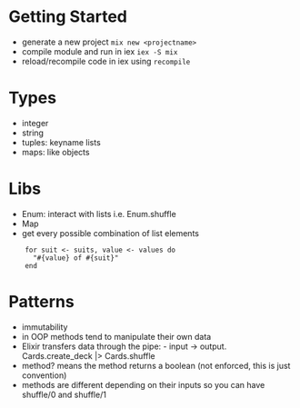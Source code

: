 # Getting Started

- generate a new project `mix new <projectname>`
- compile module and run in iex `iex -S mix`
- reload/recompile code in iex using `recompile`

# Types
- integer
- string
- tuples: keyname lists
- maps: like objects

# Libs
- Enum: interact with lists i.e. Enum.shuffle
- Map
- get every possible combination of list elements
```
    for suit <- suits, value <- values do
      "#{value} of #{suit}"
    end
```

# Patterns
- immutability
- in OOP methods tend to manipulate their own data
- Elixir transfers data through the pipe: - input -> output. Cards.create_deck |> Cards.shuffle
- method? means the method returns a boolean (not enforced, this is just convention)
- methods are different depending on their inputs so you can have shuffle/0 and shuffle/1
